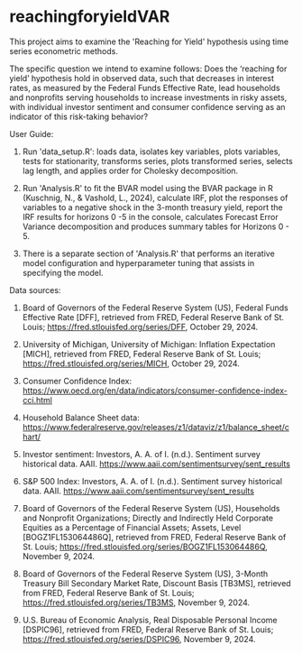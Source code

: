 # reachingforyieldVAR

This project aims to examine the 'Reaching for Yield' hypothesis using time series econometric methods. 

The specific question we intend to examine follows: Does the ‘reaching for yield’ hypothesis hold in observed data, such that decreases in interest rates, as measured by the Federal Funds Effective Rate, lead households and nonprofits serving households to increase investments in risky assets, with individual investor sentiment and consumer confidence serving as an indicator of this risk-taking behavior?

User Guide:

1. Run 'data_setup.R': loads data, isolates key variables, plots variables, tests for stationarity, transforms series, plots transformed series, selects lag length, and applies order for      Cholesky decomposition.
  
2. Run 'Analysis.R' to fit the BVAR model using the BVAR package in R (Kuschnig, N., & Vashold, L., 2024), calculate IRF, plot the responses of variables to a negative shock in the 3-month treasury yield, report the IRF results for horizons 0 -5 in the console, calculates Forecast Error Variance decomposition and produces summary tables for Horizons 0 - 5.

3. There is a separate section of 'Analysis.R' that performs an iterative model configuration and hyperparameter tuning that assists in specifying the model. 

Data sources:

1. Board of Governors of the Federal Reserve System (US), Federal Funds Effective Rate [DFF], retrieved from FRED, Federal Reserve Bank of St. Louis; https://fred.stlouisfed.org/series/DFF, October 29, 2024.

2. University of Michigan, University of Michigan: Inflation Expectation [MICH], retrieved from FRED, Federal Reserve Bank of St. Louis; https://fred.stlouisfed.org/series/MICH, October 29, 2024.

3. Consumer Confidence Index: https://www.oecd.org/en/data/indicators/consumer-confidence-index-cci.html

4. Household Balance Sheet data: https://www.federalreserve.gov/releases/z1/dataviz/z1/balance_sheet/chart/

5. Investor sentiment: Investors, A. A. of I. (n.d.). Sentiment survey historical data. AAII. https://www.aaii.com/sentimentsurvey/sent_results 

6. S&P 500 Index: Investors, A. A. of I. (n.d.). Sentiment survey historical data. AAII. https://www.aaii.com/sentimentsurvey/sent_results

7. Board of Governors of the Federal Reserve System (US), Households and Nonprofit Organizations; Directly and Indirectly Held Corporate Equities as a Percentage of Financial Assets; Assets, Level [BOGZ1FL153064486Q], retrieved from FRED, Federal Reserve Bank of St. Louis; https://fred.stlouisfed.org/series/BOGZ1FL153064486Q, November 9, 2024.

8. Board of Governors of the Federal Reserve System (US), 3-Month Treasury Bill Secondary Market Rate, Discount Basis [TB3MS], retrieved from FRED, Federal Reserve Bank of St. Louis; https://fred.stlouisfed.org/series/TB3MS, November 9, 2024.

9. U.S. Bureau of Economic Analysis, Real Disposable Personal Income [DSPIC96], retrieved from FRED, Federal Reserve Bank of St. Louis; https://fred.stlouisfed.org/series/DSPIC96, November 9, 2024.
